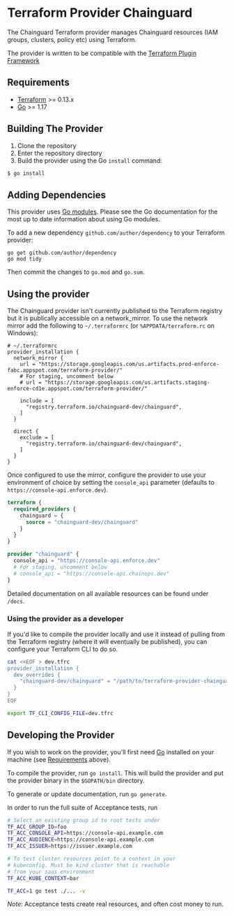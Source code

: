 # Terraform Provider Chainguard

The Chainguard Terraform provider manages Chainguard resources (IAM groups,
clusters, policy etc) using Terraform.

The provider is written to be compatible with the [Terraform Plugin Framework](https://developer.hashicorp.com/terraform/tutorials/providers-plugin-framework/providers-plugin-framework-provider)

## Requirements

-	[Terraform](https://www.terraform.io/downloads.html) >= 0.13.x
-	[Go](https://golang.org/doc/install) >= 1.17

## Building The Provider

1. Clone the repository
1. Enter the repository directory
1. Build the provider using the Go `install` command:

```sh
$ go install
```

## Adding Dependencies

This provider uses [Go modules](https://github.com/golang/go/wiki/Modules).
Please see the Go documentation for the most up to date information about using
Go modules.

To add a new dependency `github.com/author/dependency` to your Terraform
provider:

```
go get github.com/author/dependency
go mod tidy
```

Then commit the changes to `go.mod` and `go.sum`.

## Using the provider

The Chainguard provider isn't currently published to the Terraform registry but
it is publically accessible on a network_mirror. To use the network mirror add
the following to `~/.terraformrc` (or `%APPDATA/terraform.rc` on Windows):

```
# ~/.terraformrc
provider_installation {
  network_mirror {
    url = "https://storage.googleapis.com/us.artifacts.prod-enforce-fabc.appspot.com/terraform-provider/"
    # For staging, uncomment below
    # url = "https://storage.googleapis.com/us.artifacts.staging-enforce-cd1e.appspot.com/terraform-provider/"

    include = [
      "registry.terraform.io/chainguard-dev/chainguard",
    ]
  }

  direct {
    exclude = [
      "registry.terraform.io/chainguard-dev/chainguard",
    ]
  }
}
```

Once configured to use the mirror, configure the provider to use your
environment of choice by setting the `console_api` parameter (defaults to
`https://console-api.enforce.dev`).

```terraform
terraform {
  required_providers {
    chainguard = {
      source = "chainguard-dev/chainguard"
    }
  }
}

provider "chainguard" {
  console_api = "https://console-api.enforce.dev"
  # For staging, uncomment below
  # console_api = "https://console-api.chainops.dev"
}
```

Detailed documentation on all available resources can be found under
`/docs`.

### Using the provider as a developer

If you'd like to compile the provider locally and use it instead
of pulling from the Terraform registry (where it will eventually
be published), you can configure your Terraform CLI to do so.

```bash
cat <<EOF > dev.tfrc
provider_installation {
  dev_overrides {
    "chainguard-dev/chainguard" = "/path/to/terraform-provider-chainguard"
  }
}
EOF

export TF_CLI_CONFIG_FILE=dev.tfrc
```

## Developing the Provider

If you wish to work on the provider, you'll first need
[Go](http://www.golang.org) installed on your machine (see
[Requirements](#requirements) above).

To compile the provider, run `go install`. This will build the provider and put
the provider binary in the `$GOPATH/bin` directory.

To generate or update documentation, run `go generate`.

In order to run the full suite of Acceptance tests, run

```sh
# Select an existing group id to root tests under
TF_ACC_GROUP_ID=foo
TF_ACC_CONSOLE_API=https://console-api.example.com
TF_ACC_AUDIENCE=https://console-api.example.com
TF_ACC_ISSUER=https://issuer.example.com

# To test cluster resources point to a context in your
# kubeconfig. Must be kind cluster that is reachable
# from your saas environment
TF_ACC_KUBE_CONTEXT=bar

TF_ACC=1 go test ./... -v
```

*Note:* Acceptance tests create real resources, and often cost money to run.

